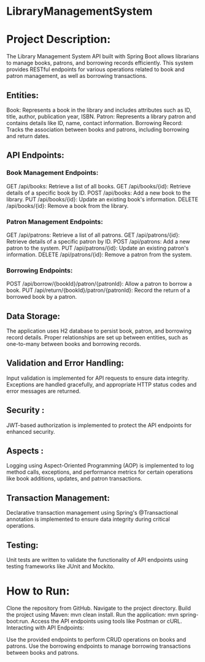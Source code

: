 # LibraryManagementSystem

# Project Description:
The Library Management System API built with Spring Boot allows librarians to manage books, patrons, and borrowing records efficiently. This system provides RESTful endpoints for various operations related to book and patron management, as well as borrowing transactions.

## Entities:

Book: Represents a book in the library and includes attributes such as ID, title, author, publication year, ISBN.
Patron: Represents a library patron and contains details like ID, name, contact information.
Borrowing Record: Tracks the association between books and patrons, including borrowing and return dates.

## API Endpoints:

### Book Management Endpoints:
GET /api/books: Retrieve a list of all books.
GET /api/books/{id}: Retrieve details of a specific book by ID.
POST /api/books: Add a new book to the library.
PUT /api/books/{id}: Update an existing book's information.
DELETE /api/books/{id}: Remove a book from the library.
### Patron Management Endpoints:
GET /api/patrons: Retrieve a list of all patrons.
GET /api/patrons/{id}: Retrieve details of a specific patron by ID.
POST /api/patrons: Add a new patron to the system.
PUT /api/patrons/{id}: Update an existing patron's information.
DELETE /api/patrons/{id}: Remove a patron from the system.
### Borrowing Endpoints:
POST /api/borrow/{bookId}/patron/{patronId}: Allow a patron to borrow a book.
PUT /api/return/{bookId}/patron/{patronId}: Record the return of a borrowed book by a patron.

## Data Storage:

The application uses H2 database to persist book, patron, and borrowing record details.
Proper relationships are set up between entities, such as one-to-many between books and borrowing records.

## Validation and Error Handling:

Input validation is implemented for API requests to ensure data integrity.
Exceptions are handled gracefully, and appropriate HTTP status codes and error messages are returned.

## Security :

JWT-based authorization is implemented to protect the API endpoints for enhanced security.

## Aspects :

Logging using Aspect-Oriented Programming (AOP) is implemented to log method calls, exceptions, and performance metrics for certain operations like book additions, updates, and patron transactions.

## Transaction Management:

Declarative transaction management using Spring's @Transactional annotation is implemented to ensure data integrity during critical operations.

## Testing:

Unit tests are written to validate the functionality of API endpoints using testing frameworks like JUnit and Mockito.

# How to Run:

Clone the repository from GitHub.
Navigate to the project directory.
Build the project using Maven: mvn clean install.
Run the application: mvn spring-boot:run.
Access the API endpoints using tools like Postman or cURL.
Interacting with API Endpoints:

Use the provided endpoints to perform CRUD operations on books and patrons.
Use the borrowing endpoints to manage borrowing transactions between books and patrons.

